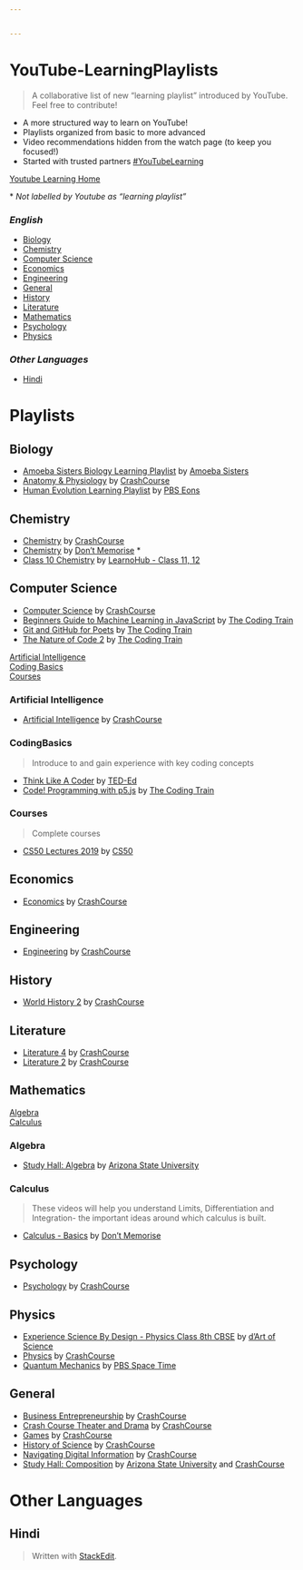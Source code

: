 ```yaml
---


---
```


<h1 id="youtube-learningplaylists">YouTube-LearningPlaylists</h1>
<blockquote>
<p>A collaborative list of new “learning playlist” introduced by YouTube. Feel free to contribute!</p>
</blockquote>
<ul>
<li>A more structured way to learn on YouTube!</li>
<li>Playlists organized from basic to more advanced</li>
<li>Video recommendations hidden from the watch page (to keep you focused!)</li>
<li>Started with trusted partners <a href="https://twitter.com/hashtag/YouTubeLearning?src=hashtag_click">#YouTubeLearning</a></li>
</ul>
<p><a href="https://www.youtube.com/learning/">Youtube Learning Home</a></p>
<p>* <em>Not labelled by Youtube as “learning playlist”</em></p>
<h3 id="english"><em>English</em></h3>
<ul>
<li><a href="#Biology">Biology</a></li>
<li><a href="#Chemistry">Chemistry</a></li>
<li><a href="#ComputerScience">Computer Science</a></li>
<li><a href="#Economics">Economics</a></li>
<li><a href="#Engineering">Engineering</a></li>
<li><a href="#General">General</a></li>
<li><a href="#History">History</a></li>
<li><a href="#Literature">Literature</a></li>
<li><a href="#Mathematics">Mathematics</a></li>
<li><a href="#Psychology">Psychology</a></li>
<li><a href="#Physics">Physics</a></li>
</ul>
<h3 id="other-languages"><em>Other Languages</em></h3>
<ul>
<li><a href="#hindi">Hindi</a></li>
</ul>
<h1 id="playlists">Playlists</h1>
<h2 id="biology">Biology</h2>
<ul>
<li><a href="https://www.youtube.com/playlist?list=PLwL0Myd7Dk1F0iQPGrjehze3eDpco1eVz" title="Amoeba Sisters Biology Learning Playlist">Amoeba Sisters Biology Learning Playlist</a> by <a href="https://www.youtube.com/channel/UCb2GCoLSBXjmI_Qj1vk-44g">Amoeba Sisters</a></li>
<li><a href="https://www.youtube.com/playlist?list=PL8dPuuaLjXtOAKed_MxxWBNaPno5h3Zs8">Anatomy &amp; Physiology</a> by <a href="https://www.youtube.com/channel/UCX6b17PVsYBQ0ip5gyeme-Q">CrashCourse</a></li>
<li><a href="https://www.youtube.com/playlist?list=PLi6K9w_UbfFSxHPEDWcXxIxSA6gDR4OeZ">Human Evolution Learning Playlist</a> by <a href="https://www.youtube.com/channel/UCzR-rom72PHN9Zg7RML9EbA">PBS Eons</a></li>
</ul>
<h2 id="chemistry">Chemistry</h2>
<ul>
<li><a href="https://www.youtube.com/playlist?list=PL8dPuuaLjXtPHzzYuWy6fYEaX9mQQ8oGr">Chemistry</a> by <a href="https://www.youtube.com/channel/UCX6b17PVsYBQ0ip5gyeme-Q">CrashCourse</a></li>
<li><a href="https://www.youtube.com/playlist?list=PLmdFyQYShrjeIzbQ3bnF9c24rmYHUEw-v">Chemistry</a> by <a href="https://www.youtube.com/channel/UCiTjCIT_9EXV1Wp1cY0zaUA">Don’t Memorise</a> *</li>
<li><a href="https://www.youtube.com/playlist?list=PLCzaIJYXP5YevqNNEVmYaYeEKpeygU5KH">Class 10 Chemistry</a> by <a href="https://www.youtube.com/channel/UCEg3PHVR0vt3azbs_Qk_6cw">LearnoHub - Class 11, 12</a></li>
</ul>
<h2 id="computer-science">Computer Science</h2>
<ul>
<li><a href="https://www.youtube.com/playlist?list=PL8dPuuaLjXtNlUrzyH5r6jN9ulIgZBpdo" title="Computer Science">Computer Science</a> by <a href="https://www.youtube.com/channel/UCX6b17PVsYBQ0ip5gyeme-Q">CrashCourse</a></li>
<li><a href="https://www.youtube.com/playlist?list=PLRqwX-V7Uu6YPSwT06y_AEYTqIwbeam3y">Beginners Guide to Machine Learning in JavaScript</a> by <a href="https://www.youtube.com/channel/UCvjgXvBlbQiydffZU7m1_aw">The Coding Train</a></li>
<li><a href="https://www.youtube.com/playlist?list=PLRqwX-V7Uu6ZF9C0YMKuns9sLDzK6zoiV">Git and GitHub for Poets</a> by <a href="https://www.youtube.com/channel/UCvjgXvBlbQiydffZU7m1_aw">The Coding Train</a></li>
<li><a href="https://www.youtube.com/playlist?list=PLRqwX-V7Uu6ZV4yEcW3uDwOgGXKUUsPOM">The Nature of Code 2</a> by <a href="https://www.youtube.com/channel/UCvjgXvBlbQiydffZU7m1_aw">The Coding Train</a></li>
</ul>
<p><a href="#ArtificialIntelligence">Artificial Intelligence </a><br>
<a href="#CodingBasics">Coding Basics</a><br>
<a href="#Courses">Courses</a></p>
<h3 id="artificial-intelligence">Artificial Intelligence</h3>
<ul>
<li><a href="https://www.youtube.com/playlist?list=PL8dPuuaLjXtO65LeD2p4_Sb5XQ51par_b">Artificial Intelligence</a> by <a href="https://www.youtube.com/channel/UCX6b17PVsYBQ0ip5gyeme-Q">CrashCourse</a></li>
</ul>
<h3 id="codingbasics">CodingBasics</h3>
<blockquote>
<p>Introduce to and gain experience with key coding concepts</p>
</blockquote>
<ul>
<li><a href="https://www.youtube.com/watch?v=KFVdHDMcepw&amp;list=PLJicmE8fK0EgogMqDYMgcADT1j5b911or">Think Like A Coder</a> by <a href="https://www.youtube.com/channel/UCsooa4yRKGN_zEE8iknghZA">TED-Ed</a></li>
<li><a href="https://www.youtube.com/playlist?list=PLRqwX-V7Uu6Zy51Q-x9tMWIv9cueOFTFA">Code! Programming with p5.js</a> by <a href="https://www.youtube.com/channel/UCvjgXvBlbQiydffZU7m1_aw">The Coding Train</a></li>
</ul>
<h3 id="courses">Courses</h3>
<blockquote>
<p>Complete courses</p>
</blockquote>
<ul>
<li><a href="https://www.youtube.com/playlist?list=PLhQjrBD2T381L3iZyDTxRwOBuUt6m1FnW" title="CS50 Lectures 2019">CS50 Lectures 2019</a> by <a href="https://www.youtube.com/channel/UCcabW7890RKJzL968QWEykA">CS50</a></li>
</ul>
<h2 id="economics">Economics</h2>
<ul>
<li><a href="https://www.youtube.com/playlist?list=PL8dPuuaLjXtPNZwz5_o_5uirJ8gQXnhEO">Economics</a> by <a href="https://www.youtube.com/channel/UCX6b17PVsYBQ0ip5gyeme-Q">CrashCourse</a></li>
</ul>
<h2 id="engineering">Engineering</h2>
<ul>
<li><a href="https://www.youtube.com/playlist?list=PL8dPuuaLjXtO4A_tL6DLZRotxEb114cMR">Engineering</a> by <a href="https://www.youtube.com/channel/UCX6b17PVsYBQ0ip5gyeme-Q">CrashCourse</a></li>
</ul>
<h2 id="history">History</h2>
<ul>
<li><a href="https://www.youtube.com/playlist?list=PL8dPuuaLjXtNjasccl-WajpONGX3zoY4M">World History 2</a> by <a href="https://www.youtube.com/channel/UCX6b17PVsYBQ0ip5gyeme-Q">CrashCourse</a></li>
</ul>
<h2 id="literature">Literature</h2>
<ul>
<li><a href="https://www.youtube.com/playlist?list=PL8dPuuaLjXtPlnUoPa11EoTZbWZLsQVMs">Literature 4</a> by <a href="https://www.youtube.com/channel/UCX6b17PVsYBQ0ip5gyeme-Q">CrashCourse</a></li>
<li><a href="https://www.youtube.com/playlist?list=PL8dPuuaLjXtOv-sO3lOpVm54jhwWAf_jR">Literature 2</a> by <a href="https://www.youtube.com/channel/UCX6b17PVsYBQ0ip5gyeme-Q">CrashCourse</a></li>
</ul>
<h2 id="mathematics">Mathematics</h2>
<p><a href="#Algebra">Algebra</a><br>
<a href="#Calculus">Calculus</a></p>
<h3 id="algebra">Algebra</h3>
<ul>
<li><a href="https://www.youtube.com/playlist?list=PLNrrxHpJhC8l8q8cq9BXLS3guOcyLqxj6" title="Study Hall: Algebra">Study Hall: Algebra</a> by <a href="https://www.youtube.com/channel/UC027E0kdtyo0h4lLGROg-dA">Arizona State University</a></li>
</ul>
<h3 id="calculus">Calculus</h3>
<blockquote>
<p>These videos will help you understand Limits, Differentiation and Integration- the important ideas around which calculus is built.</p>
</blockquote>
<ul>
<li><a href="https://www.youtube.com/playlist?list=PLmdFyQYShrjd4Qn42rcBeFvF6Qs-b6e-L" title="Calculus - Basics">Calculus - Basics</a> by <a href="https://www.youtube.com/channel/UCiTjCIT_9EXV1Wp1cY0zaUA">Don’t Memorise</a></li>
</ul>
<h2 id="psychology">Psychology</h2>
<ul>
<li><a href="https://www.youtube.com/watch?v=vo4pMVb0R6M&amp;list=PL8dPuuaLjXtOPRKzVLY0jJY-uHOH9KVU6">Psychology</a> by <a href="https://www.youtube.com/channel/UCX6b17PVsYBQ0ip5gyeme-Q">CrashCourse</a></li>
</ul>
<h2 id="physics">Physics</h2>
<ul>
<li><a href="https://www.youtube.com/playlist?list=PLGy2yUUUdf3U_OI9Jaz7C_mAivH-Yx5R8">Experience Science By Design - Physics Class 8th CBSE</a> by  <a href="https://www.youtube.com/channel/UCBr7J1jRnu4m3LcyyUH679w">d’Art of Science</a></li>
<li><a href="https://www.youtube.com/playlist?list=PL8dPuuaLjXtN0ge7yDk_UA0ldZJdhwkoV">Physics</a> by <a href="https://www.youtube.com/channel/UCX6b17PVsYBQ0ip5gyeme-Q">CrashCourse</a></li>
<li><a href="https://www.youtube.com/playlist?list=PLsPUh22kYmNCGaVGuGfKfJl-6RdHiCjo1">Quantum Mechanics</a> by <a href="https://www.youtube.com/channel/UC7_gcs09iThXybpVgjHZ_7g">PBS Space Time</a></li>
</ul>
<h2 id="general">General</h2>
<ul>
<li><a href="https://www.youtube.com/playlist?list=PL8dPuuaLjXtNamNKW5qlS-nKgA0on7Qze">Business Entrepreneurship</a> by <a href="https://www.youtube.com/channel/UCX6b17PVsYBQ0ip5gyeme-Q">CrashCourse</a></li>
<li><a href="https://www.youtube.com/playlist?list=PL8dPuuaLjXtONXALkeh5uisZqrAcPKCee">Crash Course Theater and Drama</a> by <a href="https://www.youtube.com/channel/UCX6b17PVsYBQ0ip5gyeme-Q">CrashCourse</a></li>
<li><a href="https://www.youtube.com/playlist?list=PL8dPuuaLjXtPTrc_yg73RghJEOdobAplG">Games</a> by <a href="https://www.youtube.com/channel/UCX6b17PVsYBQ0ip5gyeme-Q">CrashCourse</a></li>
<li><a href="https://www.youtube.com/playlist?list=PL8dPuuaLjXtNppY8ZHMPDH5TKK2UpU8Ng">History of Science</a> by <a href="https://www.youtube.com/channel/UCX6b17PVsYBQ0ip5gyeme-Q">CrashCourse</a></li>
<li><a href="https://www.youtube.com/playlist?list=PL8dPuuaLjXtN07XYqqWSKpPrtNDiCHTzU">Navigating Digital Information</a> by <a href="https://www.youtube.com/channel/UCX6b17PVsYBQ0ip5gyeme-Q">CrashCourse</a></li>
<li><a href="https://www.youtube.com/playlist?list=PLNrrxHpJhC8mNXjrAL3Ey1Q6iI35cymzl" title="Study Hall: Composition">Study Hall: Composition</a> by <a href="https://www.youtube.com/channel/UC027E0kdtyo0h4lLGROg-dA">Arizona State University</a> and <a href="https://www.youtube.com/channel/UCX6b17PVsYBQ0ip5gyeme-Q">CrashCourse</a></li>
</ul>
<h1 id="other-languages-1">Other Languages</h1>
<h2 id="hindi">Hindi</h2>
<blockquote>
<p>Written with <a href="https://stackedit.io/">StackEdit</a>.</p>
</blockquote>

